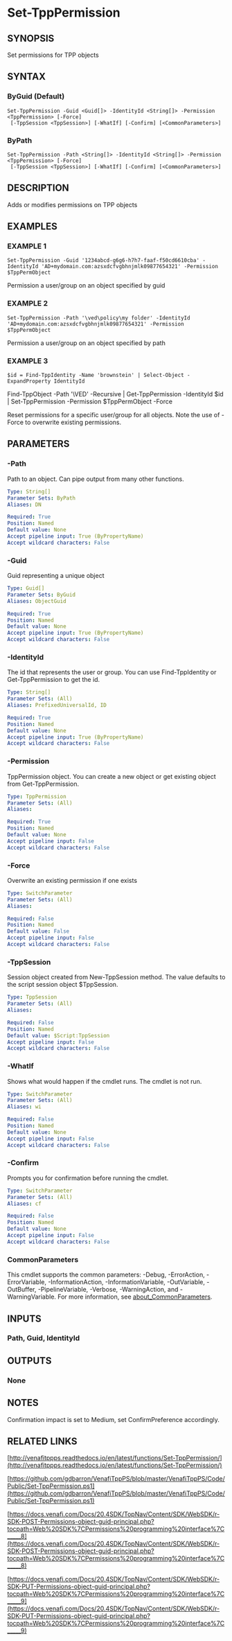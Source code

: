 # Set-TppPermission

## SYNOPSIS
Set permissions for TPP objects

## SYNTAX

### ByGuid (Default)
```
Set-TppPermission -Guid <Guid[]> -IdentityId <String[]> -Permission <TppPermission> [-Force]
 [-TppSession <TppSession>] [-WhatIf] [-Confirm] [<CommonParameters>]
```

### ByPath
```
Set-TppPermission -Path <String[]> -IdentityId <String[]> -Permission <TppPermission> [-Force]
 [-TppSession <TppSession>] [-WhatIf] [-Confirm] [<CommonParameters>]
```

## DESCRIPTION
Adds or modifies permissions on TPP objects

## EXAMPLES

### EXAMPLE 1
```
Set-TppPermission -Guid '1234abcd-g6g6-h7h7-faaf-f50cd6610cba' -IdentityId 'AD+mydomain.com:azsxdcfvgbhnjmlk09877654321' -Permission $TppPermObject
```

Permission a user/group on an object specified by guid

### EXAMPLE 2
```
Set-TppPermission -Path '\ved\policy\my folder' -IdentityId 'AD+mydomain.com:azsxdcfvgbhnjmlk09877654321' -Permission $TppPermObject
```

Permission a user/group on an object specified by path

### EXAMPLE 3
```
$id = Find-TppIdentity -Name 'brownstein' | Select-Object -ExpandProperty IdentityId
```

Find-TppObject -Path '\VED' -Recursive | Get-TppPermission -IdentityId $id | Set-TppPermission -Permission $TppPermObject -Force

Reset permissions for a specific user/group for all objects. 
Note the use of -Force to overwrite existing permissions.

## PARAMETERS

### -Path
Path to an object. 
Can pipe output from many other functions.

```yaml
Type: String[]
Parameter Sets: ByPath
Aliases: DN

Required: True
Position: Named
Default value: None
Accept pipeline input: True (ByPropertyName)
Accept wildcard characters: False
```

### -Guid
Guid representing a unique object

```yaml
Type: Guid[]
Parameter Sets: ByGuid
Aliases: ObjectGuid

Required: True
Position: Named
Default value: None
Accept pipeline input: True (ByPropertyName)
Accept wildcard characters: False
```

### -IdentityId
The id that represents the user or group. 
You can use Find-TppIdentity or Get-TppPermission to get the id.

```yaml
Type: String[]
Parameter Sets: (All)
Aliases: PrefixedUniversalId, ID

Required: True
Position: Named
Default value: None
Accept pipeline input: True (ByPropertyName)
Accept wildcard characters: False
```

### -Permission
TppPermission object. 
You can create a new object or get existing object from Get-TppPermission.

```yaml
Type: TppPermission
Parameter Sets: (All)
Aliases:

Required: True
Position: Named
Default value: None
Accept pipeline input: False
Accept wildcard characters: False
```

### -Force
Overwrite an existing permission if one exists

```yaml
Type: SwitchParameter
Parameter Sets: (All)
Aliases:

Required: False
Position: Named
Default value: False
Accept pipeline input: False
Accept wildcard characters: False
```

### -TppSession
Session object created from New-TppSession method. 
The value defaults to the script session object $TppSession.

```yaml
Type: TppSession
Parameter Sets: (All)
Aliases:

Required: False
Position: Named
Default value: $Script:TppSession
Accept pipeline input: False
Accept wildcard characters: False
```

### -WhatIf
Shows what would happen if the cmdlet runs.
The cmdlet is not run.

```yaml
Type: SwitchParameter
Parameter Sets: (All)
Aliases: wi

Required: False
Position: Named
Default value: None
Accept pipeline input: False
Accept wildcard characters: False
```

### -Confirm
Prompts you for confirmation before running the cmdlet.

```yaml
Type: SwitchParameter
Parameter Sets: (All)
Aliases: cf

Required: False
Position: Named
Default value: None
Accept pipeline input: False
Accept wildcard characters: False
```

### CommonParameters
This cmdlet supports the common parameters: -Debug, -ErrorAction, -ErrorVariable, -InformationAction, -InformationVariable, -OutVariable, -OutBuffer, -PipelineVariable, -Verbose, -WarningAction, and -WarningVariable. For more information, see [about_CommonParameters](http://go.microsoft.com/fwlink/?LinkID=113216).

## INPUTS

### Path, Guid, IdentityId
## OUTPUTS

### None
## NOTES
Confirmation impact is set to Medium, set ConfirmPreference accordingly.

## RELATED LINKS

[http://venafitppps.readthedocs.io/en/latest/functions/Set-TppPermission/](http://venafitppps.readthedocs.io/en/latest/functions/Set-TppPermission/)

[https://github.com/gdbarron/VenafiTppPS/blob/master/VenafiTppPS/Code/Public/Set-TppPermission.ps1](https://github.com/gdbarron/VenafiTppPS/blob/master/VenafiTppPS/Code/Public/Set-TppPermission.ps1)

[https://docs.venafi.com/Docs/20.4SDK/TopNav/Content/SDK/WebSDK/r-SDK-POST-Permissions-object-guid-principal.php?tocpath=Web%20SDK%7CPermissions%20programming%20interface%7C_____8](https://docs.venafi.com/Docs/20.4SDK/TopNav/Content/SDK/WebSDK/r-SDK-POST-Permissions-object-guid-principal.php?tocpath=Web%20SDK%7CPermissions%20programming%20interface%7C_____8)

[https://docs.venafi.com/Docs/20.4SDK/TopNav/Content/SDK/WebSDK/r-SDK-PUT-Permissions-object-guid-principal.php?tocpath=Web%20SDK%7CPermissions%20programming%20interface%7C_____9](https://docs.venafi.com/Docs/20.4SDK/TopNav/Content/SDK/WebSDK/r-SDK-PUT-Permissions-object-guid-principal.php?tocpath=Web%20SDK%7CPermissions%20programming%20interface%7C_____9)

